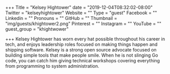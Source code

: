 +++
Title = "Kelsey Hightower"
date = "2019-12-04T08:32:02-08:00"
Twitter = "kelseyhightower"
Website = ""
Type = "guest"
Facebook = ""
Linkedin = ""
Pronouns = ""
GitHub = ""
Thumbnail = "img/guests/khightower2.png"
Pinterest = ""
Instagram = ""
YouTube = ""
guest_group = "khightwower"

+++
Kelsey Hightower has worn every hat possible throughout his career in tech, and enjoys leadership roles focused on making things happen and shipping software. Kelsey is a strong open source advocate focused on building simple tools that make people smile. When he is not slinging Go code, you can catch him giving technical workshops covering everything from programming to system administration.
